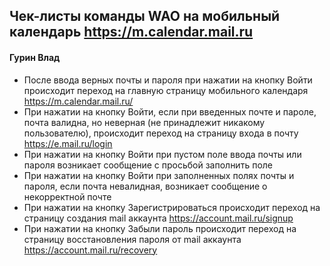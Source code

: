 ## Чек-листы команды WAO на мобильный календарь https://m.calendar.mail.ru

#### Гурин Влад

* После ввода верных почты и пароля при нажатии на кнопку Войти происходит переход на главную страницу мобильного календаря https://m.calendar.mail.ru/
* При нажатии на кнопку Войти, если при введенных почте и пароле, почта валидна, но неверная (не принадлежит никакому пользователю), происходит переход на страницу входа в почту https://e.mail.ru/login
* При нажатии на кнопку Войти при пустом поле ввода почты или пароля возникает сообщение с просьбой заполнить поле
* При нажатии на кнопку Войти при заполненных полях почты и пароля, если почта невалидная, возникает сообщение о некорректной почте
* При нажатии на кнопку Зарегистрироваться происходит переход на страницу создания mail аккаунта https://account.mail.ru/signup
* При нажатии на кнопку Забыли пароль происходит переход на страницу восстановления пароля от mail аккаунта https://account.mail.ru/recovery
